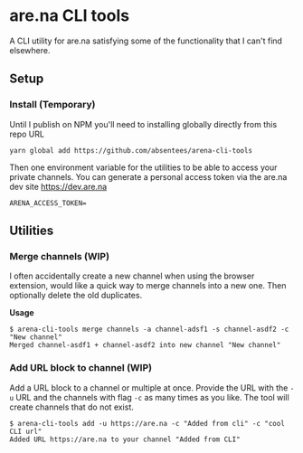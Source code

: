 # are.na CLI tools

A CLI utility for are.na satisfying some of the functionality that I can't find elsewhere. 

## Setup

### Install (Temporary)

Until I publish on NPM you'll need to installing globally directly from this repo URL

```
yarn global add https://github.com/absentees/arena-cli-tools
```


Then one environment variable for the utilities to be able to access your private channels.
You can generate a personal access token via the are.na dev site https://dev.are.na

```
ARENA_ACCESS_TOKEN=
```

## Utilities 
### Merge channels (WIP)

I often accidentally create a new channel when using the browser extension, would like a quick way to merge channels into a new one. Then optionally delete the old duplicates.

**Usage**
```
$ arena-cli-tools merge channels -a channel-adsf1 -s channel-asdf2 -c "New channel"
Merged channel-asdf1 + channel-asdf2 into new channel "New channel" 
```


### Add URL block to channel (WIP)

Add a URL block to a channel or multiple at once. Provide the URL with the `-u` URL and the channels with flag `-c` as many times as you like. 
The tool will create channels that do not exist.

```
$ arena-cli-tools add -u https://are.na -c "Added from cli" -c "cool CLI url"
Added URL https://are.na to your channel "Added from CLI"
```